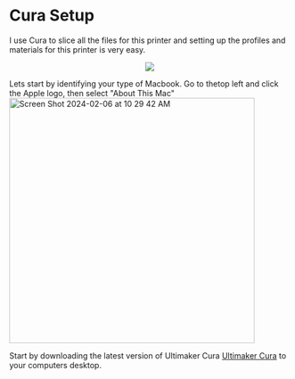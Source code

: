 # Cura Setup
I use Cura to slice all the files for this printer and setting up the profiles and materials for this printer is very easy.
<p align="center">
  <img src="https://img.utdstc.com/icon/97a/a5e/97aa5e531fee9e0b18d7028609d091062db6e392c49e45859ba0aeeeb118eae4:200" />
</p>


Lets start by identifying your type of Macbook. Go to thetop left and click the Apple logo, then select "About This Mac"
<img width="440" align="center" alt="Screen Shot 2024-02-06 at 10 29 42 AM" src="https://github.com/EAMalyshev/BVHS-Cura/assets/155656835/d6adf58b-6fa4-4d3d-8ea8-3f5e3e19a522">

Start by downloading the latest version of Ultimaker Cura <a href="https://ultimaker.com/software/ultimaker-cura/">Ultimaker Cura</a> to your computers desktop.

